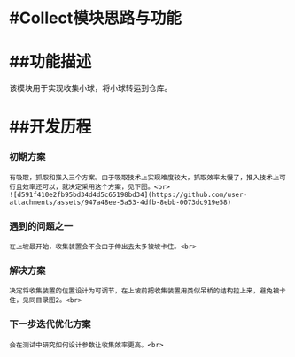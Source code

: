 #Collect模块思路与功能
=========================
##功能描述
========================
  该模块用于实现收集小球，将小球转运到仓库。

##开发历程
=========================
  ### 初期方案<br>
    有吸取，抓取和推入三个方案。由于吸取技术上实现难度较大，抓取效率太慢了，推入技术上可行且效率还可以，就决定采用这个方案，见下图。<br>
    ![d591f410e2fb95bd34d4d5c65198bd34](https://github.com/user-attachments/assets/947a48ee-5a53-4dfb-8ebb-0073dc919e58)
  ### 遇到的问题之一<br>
    在上坡最开始，收集装置会不会由于伸出去太多被坡卡住。<br>
  ### 解决方案<br>
    决定将收集装置的位置设计为可调节，在上坡前把收集装置用类似吊桥的结构拉上来，避免被卡住，见同目录图2。<br>
  ### 下一步迭代优化方案<br>
    会在测试中研究如何设计参数让收集效率更高。<br>



